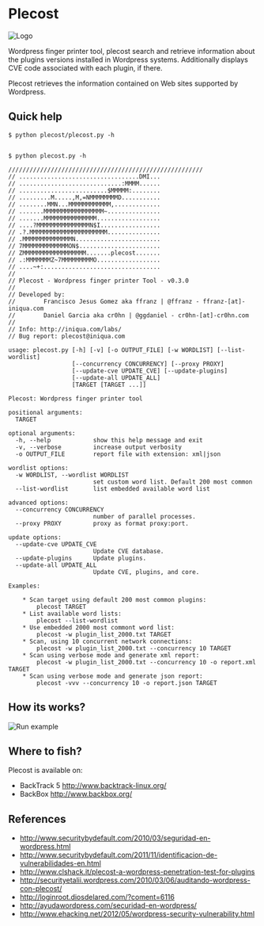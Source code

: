 Plecost
=======


![Logo](https://github.com/iniqua/plecost/blob/readme/plecost/doc/screenshots/logo_plecost.jpg "Plecost Logo")

Wordpress finger printer tool, plecost search and retrieve information about the plugins versions installed in Wordpress systems. Additionally displays CVE code associated with each plugin, if there.

Plecost retrieves the information contained on Web sites supported by Wordpress.

Quick help
----------

```
$ python plecost/plecost.py -h

```
```

$ python plecost.py -h

///////////////////////////////////////////////////////
// ..................................DMI...
// .............................:MMMM......
// .........................$MMMMM:........
// .........M.....,M,=NMMMMMMMMD...........
// ........MMN...MMMMMMMMMMMM,.............
// .......MMMMMMMMMMMMMMMMM~...............
// .......MMMMMMMMMMMMMMM..................
// ....?MMMMMMMMMMMMMMMN$I.................
// .?.MMMMMMMMMMMMMMMMMMMMMM...............
// .MMMMMMMMMMMMMMN........................
// 7MMMMMMMMMMMMMON$.......................
// ZMMMMMMMMMMMMMMMMMM.......plecost.......
// .:MMMMMMMZ~7MMMMMMMMMO..................
// ....~+:.................................
//
// Plecost - Wordpress finger printer Tool - v0.3.0
//
// Developed by:
//        Francisco Jesus Gomez aka ffranz | @ffranz - ffranz-[at]-iniqua.com
//        Daniel Garcia aka cr0hn | @ggdaniel - cr0hn-[at]-cr0hn.com
//
// Info: http://iniqua.com/labs/
// Bug report: plecost@iniqua.com

usage: plecost.py [-h] [-v] [-o OUTPUT_FILE] [-w WORDLIST] [--list-wordlist]
                  [--concurrency CONCURRENCY] [--proxy PROXY]
                  [--update-cve UPDATE_CVE] [--update-plugins]
                  [--update-all UPDATE_ALL]
                  [TARGET [TARGET ...]]

Plecost: Wordpress finger printer tool

positional arguments:
  TARGET

optional arguments:
  -h, --help            show this help message and exit
  -v, --verbose         increase output verbosity
  -o OUTPUT_FILE        report file with extension: xml|json

wordlist options:
  -w WORDLIST, --wordlist WORDLIST
                        set custom word list. Default 200 most common
  --list-wordlist       list embedded available word list

advanced options:
  --concurrency CONCURRENCY
                        number of parallel processes.
  --proxy PROXY         proxy as format proxy:port.

update options:
  --update-cve UPDATE_CVE
                        Update CVE database.
  --update-plugins      Update plugins.
  --update-all UPDATE_ALL
                        Update CVE, plugins, and core.

Examples:

    * Scan target using default 200 most common plugins:
        plecost TARGET
    * List available word lists:
        plecost --list-wordlist
    * Use embedded 2000 most commont word list:
        plecost -w plugin_list_2000.txt TARGET
    * Scan, using 10 concurrent network connections:
        plecost -w plugin_list_2000.txt --concurrency 10 TARGET
    * Scan using verbose mode and generate xml report:
        plecost -w plugin_list_2000.txt --concurrency 10 -o report.xml TARGET
    * Scan using verbose mode and generate json report:
        plecost -vvv --concurrency 10 -o report.json TARGET

```

How its works?
--------------

![Run example](https://raw.githubusercontent.com/iniqua/plecost/readme/plecost/doc/screenshots/runexample.png "Run example")

Where to fish?
--------------

Plecost is available on:

* BackTrack 5 http://www.backtrack-linux.org/
* BackBox http://www.backbox.org/


References
----------

* http://www.securitybydefault.com/2010/03/seguridad-en-wordpress.html
* http://www.securitybydefault.com/2011/11/identificacion-de-vulnerabilidades-en.html
* http://www.clshack.it/plecost-a-wordpress-penetration-test-for-plugins
* http://securityetalii.wordpress.com/2010/03/06/auditando-wordpress-con-plecost/
* http://loginroot.diosdelared.com/?coment=6116
* http://ayudawordpress.com/securidad-en-wordpress/
* http://www.ehacking.net/2012/05/wordpress-security-vulnerability.html 